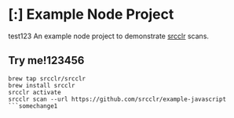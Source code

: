# [:] Example Node Project
test123
An example node project to demonstrate [srcclr](https://www.srcclr.com) scans.

## Try me!123456

```
brew tap srcclr/srcclr
brew install srcclr
srcclr activate
srcclr scan --url https://github.com/srcclr/example-javascript
```somechange1
